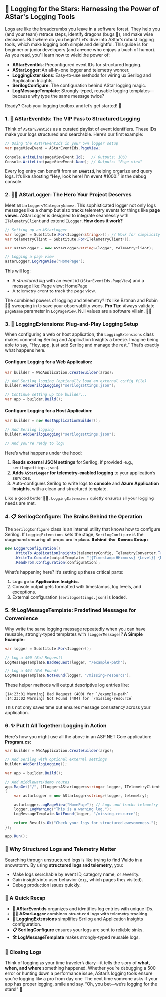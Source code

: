 ## 🌟 Logging for the Stars: Harnessing the Power of AStar's Logging Tools

Logs are like the breadcrumbs you leave in a software forest. They help you (and your team) retrace steps, identify dragons (bugs 🐉), and make wise decisions. But where do you begin? Let’s dive into
AStar's robust logging tools, which make logging both simple and delightful.
This guide is for beginner or junior developers (and anyone who enjoys a touch of humor). As you read, you’ll learn how to wield the power of:

- **AStarEventIds**: Preconfigured event IDs for structured logging.
- **AStarLogger**: An all-in-one logger and telemetry wonder.
- **LoggingExtensions**: Easy-to-use methods for wiring up Serilog and Application Insights.
- **SerilogConfigure**: The configuration behind AStar logging magic.
- **LogMessageTemplate**: Strongly-typed, reusable logging templates—because why type the same message twice?

Ready? Grab your logging toolbox and let’s get started! 🚀

### 1. **🔢 AStarEventIds: The VIP Pass to Structured Logging**

Think of `AStarEventIds` as a curated playlist of event identifiers. These IDs make your logs structured and searchable. Here’s our first example:

``` c#
// Using the AStarEventIds in your own logger setup
var pageViewEvent = AStarEventIds.PageView;

Console.WriteLine(pageViewEvent.Id);   // Outputs: 1000
Console.WriteLine(pageViewEvent.Name); // Outputs: "Page view"
```

Every log entry can benefit from an **`EventId`**, helping organize and query logs. It’s like shouting “Hey, look here! I’m event #1000!” in the debug console.

### 2. **👨‍🚀 AStarLogger: The Hero Your Project Deserves**

Meet `AStarLogger<TCategoryName>`. This sophisticated logger not only logs messages like a champ but also tracks telemetry events for things like **page views**. AStarLogger is designed to integrate
seamlessly with `ITelemetryClient` and extend `ILogger`.
**How does it work?**

``` c#
// Setting up an AStarLogger
var logger = Substitute.For<ILogger<string>>(); // Mock for simplicity
var telemetryClient = Substitute.For<ITelemetryClient>();

var astarLogger = new AStarLogger<string>(logger, telemetryClient);

// Logging a page view
astarLogger.LogPageView("HomePage");
```

This will log:

- A _structured log_ with an event id (`AStarEventIds.PageView`) and a message like: Page view: HomePage
- A telemetry event to track the page view.

The combined powers of logging and telemetry? It’s like Batman and Robin 🦸🦸 swooping in to save your observability woes.
**Pro Tip:** Always validate `pageName` parameter in `LogPageView`. Null values are a software villain. 🤦‍♂️

### 3. **🔌 LoggingExtensions: Plug-and-Play Logging Setup**

When configuring a web or host application, the `LoggingExtensions` class makes connecting Serilog and Application Insights a breeze. Imagine being able to say, “Hey, app, just add Serilog and manage
the rest.” That’s exactly what happens here.

#### Configure Logging for a Web Application:

``` c#
var builder = WebApplication.CreateBuilder(args);

// Add Serilog logging (optionally load an external config file)
builder.AddSerilogLogging("serilogsettings.json");

// Continue setting up the builder...
var app = builder.Build();
```

#### Configure Logging for a Host Application:

``` c#
var builder = new HostApplicationBuilder();

// Add Serilog logging
builder.AddSerilogLogging("serilogsettings.json");

// And you're ready to log!
```

Here’s what happens under the hood:

1. **Reads external JSON settings** for Serilog, if provided (e.g., `serilogsettings.json`).
2. **Adds `AStarLogger` for telemetry-enabled logging** to your application’s services.
3. Auto-configures Serilog to write logs to **console** and **Azure Application Insights**, with a clean and structured template.

Like a good butler 🧑‍🍳, `LoggingExtensions` quietly ensures all your logging needs are met.

### 4. **📋 SerilogConfigure: The Brains Behind the Operation**

The `SerilogConfigure` class is an internal utility that knows how to configure Serilog. If `LoggingExtensions` sets the stage, `SerilogConfigure` is the stagehand ensuring all props are in place.
**Behind-the-Scenes Setup:**

``` c#
new LoggerConfiguration()
    .WriteTo.ApplicationInsights(telemetryConfig, TelemetryConverter.Traces)
    .WriteTo.Console(outputTemplate: "[{Timestamp:HH:mm:ss} {Level}] {Message:lj}{NewLine}{Exception}")
    .ReadFrom.Configuration(configuration);
```

What’s happening here? It’s setting up these critical parts:

1. Logs go to **Application Insights**.
2. Console output gets formatted with timestamps, log levels, and exceptions.
3. External configuration (`serilogsettings.json`) is loaded.

### 5. **🛠️ LogMessageTemplate: Predefined Messages for Convenience**

Why write the same logging message repeatedly when you can have reusable, strongly-typed templates with `[LoggerMessage]`?
**A Simple Example:**

``` c#
var logger = Substitute.For<ILogger>();

// Log a 400 (Bad Request)
LogMessageTemplate.BadRequest(logger, "/example-path");

// Log a 404 (Not Found)
LogMessageTemplate.NotFound(logger, "/missing-resource");
```

These helper methods will output descriptive log entries like:

``` 
[14:23:01 Warning] Bad Request (400) for `/example-path`
[14:23:02 Warning] Not Found (404) for `/missing-resource`
```

This not only saves time but ensures message consistency across your application.

### 6. **✨ Put It All Together: Logging in Action**

Here’s how you might use all the above in an ASP.NET Core application:
**Program.cs:**

``` c#
var builder = WebApplication.CreateBuilder(args);

// Add Serilog with optional external settings
builder.AddSerilogLogging();

var app = builder.Build();

// Add middleware/demo routes
app.MapGet("/", (ILogger<AStarLogger<string>> logger, ITelemetryClient telemetry) =>
{
    var astarLogger = new AStarLogger<string>(logger, telemetry);

    astarLogger.LogPageView("HomePage"); // Logs and tracks telemetry
    logger.LogWarning("This is a warning log.");
    LogMessageTemplate.NotFound(logger, "/missing-resource");

    return Results.Ok("Check your logs for structured awesomeness.");
});

app.Run();
```

### 🧭 Why Structured Logs and Telemetry Matter

Searching through unstructured logs is like trying to find Waldo in a snowstorm. By using **structured logs and telemetry**, you:

- Make logs searchable by event ID, category name, or severity.
- Gain insights into user behavior (e.g., which pages they visited).
- Debug production issues quickly.

### 🎉 A Quick Recap

- **🔢 AStarEventIds** organizes and identifies log entries with unique IDs.
- **👨‍🚀 AStarLogger** combines structured logs with telemetry tracking.
- **🔌 LoggingExtensions** simplifies Serilog and Application Insights configuration.
- **📋 SerilogConfigure** ensures your logs are sent to reliable sinks.
- **🛠️ LogMessageTemplate** makes strongly-typed reusable logs.

### 🚀 Closing Logs

Think of logging as your time traveler’s diary—it tells the story of **what, when, and where** something happened. Whether you’re debugging a 500 error or hunting down a performance issue, AStar’s
logging tools ensure you’re logging like a pro from day one.
The next time someone asks if your app has proper logging, smile and say, “Oh, you bet—we’re logging for the stars!” 🌟
